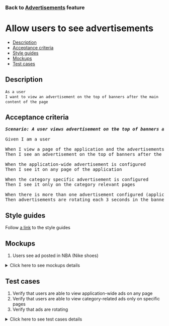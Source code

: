 ### Back to [Advertisements](../../) feature

# Allow users to see advertisements

- [Description](#description)
- [Acceptance criteria](#acceptance-criteria)
- [Style guides](#style-guides)
- [Mockups](#mockups)
- [Test cases](#test-cases)

## Description

    As a user
    I want to view an advertisement on the top of banners after the main content of the page

## Acceptance criteria

<pre>
<b><i>Scenario: A user views advertisement on the top of banners after the main content of the page</i></b>

Given I am a user

When I view a page of the application and the advertisements are configured to be shown by the admin
Then I see an advertisement on the top of banners after the main content of the page

When the application-wide advertisement is configured
Then I see it on any page of the application

When the category specific advertisement is configured
Then I see it only on the category relevant pages

When there is more than one advertisement configured (application-wide or category specific)
Then advertisements are rotating each 3 seconds in the banner
</pre>

## Style guides

Follow [a link](https://www.figma.com/proto/0zkkf5WC77OSpvyD6YXpFE/Style-guides?page-id=0%3A1&node-id=19%3A5368&viewport=266%2C48%2C0.54&scaling=min-zoom&starting-point-node-id=19%3A5368) to the style guides

## Mockups

1. Users see ad posted in NBA (Nike shoes)

<details>
  <summary>Click here to see mockups details</summary>

**1. Users see ad posted in NBA (Nike shoes):**

![ Users see ad posted in NBA (Nike shoes)](/sports_hub_portal/mobile_application_features/advertisements/images/display_ads.png)

</details>

## Test cases

1. Verify that users are able to view application-wide ads on any page
2. Verify that users are able to view category-related ads only on specific pages
3. Verify that ads are rotating

<details>
  <summary>Click here to see test cases details</summary>

### **#1. Verify that users are able to view application-wide ads on any page**

|Preconditions|Steps|Expected result
--------------|-----|----------
|- There are advertisements without selected categories|1) Navigate through different pages of the application|1) Users can see advertisements on all pages|

### **#2. Verify that users are able to view category-related ads only on specific pages**

|Preconditions|Steps|Expected result
--------------|-----|----------
|- There are advertisements with some selected categories|1) Navigate to the selected category</br>2) Navigate to another category|1) Users can see advertisements</br>2) Users can’t see advertisements|

### **#3. Verify that ads are rotating**

|Preconditions|Steps|Expected result
--------------|-----|----------
|- There are more than one ad in the category or application-wide|1) Go to the category</br>2) Wait for 3 seconds</br>3) Examine the right sidebar</br>4) Wait till all ads from the category are shown|3) Ad is changed in the section</br>4) The first ad is shown again|
</details>
